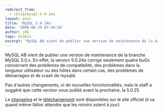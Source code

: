 ```yaml
---
redirect_from:
  - /blog/mysql-5-0-24a
layout: post
title: 'MySQL 5.0.24a'
date: '2006-08-29 07:49:56'
author: j0k
tags: blabla
excerpt: "MySQL AB vient de publier une version de maintenance de la branche MySQL 5.0.x.     \nEn effet, la version 5.0.24a corrige seulement quatre buGs concernant des problèmes de compatibilité, des problèmes dans la longueur utilisateur ou des hôtes dans certain cas, des problèmes de démarrages et de crash de mysqld.  \n  \nPas d'autres changements, ni de      …"
---
```


MySQL AB vient de publier une version de maintenance de la branche MySQL 5.0.x.
En effet, la version 5.0.24a corrige seulement quatre buGs concernant des problèmes de compatibilité, des problèmes dans la longueur utilisateur ou des hôtes dans certain cas, des problèmes de démarrages et de crash de mysqld.

Pas d'autres changements, ni de nouvelles fonctionnalités, mais le staff a suggéré que cette version sous publié avant la prochaine, la 5.0.25.

Le [changelog](http://dev.mysql.com/doc/refman/5.0/en/news-5-0-24.html) et le [téléchargement](http://dev.mysql.com/downloads/mysql/5.0.html) sont disponibles sur le site officiel (il va quand même falloir attendre que les miroirs soient à jour).
